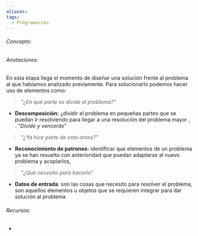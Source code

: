 ```yaml
---
aliases: 
tags:
  - Programación
---
```

###### Concepto:



###### Anotaciones:

En esta etapa llega el momento de diseñar una solución frente al problema al que habíamos analizado previamente. Para solucionarlo podemos hacer uso de elementos como:

> *"¿En qué parte se divide el problema?"*
- **Descomposición:** ¿dividir el problema en pequeñas partes que se puedan ir resolviendo para llegar a una resolución del problema mayor , . *"Divide y vencerás*"

> *"¿Ya hice parte de esto antes?"*
- **Reconocimiento de patrones:** identificar que elementos de un problema ya se han resuelto con anterioridad que puedan adaptarse al nuevo problema y acoplarlos, 

> *"¿Qué necesito para hacerlo"*
- **Datos de entrada**: son las cosas que necesito para resolver el problema, son aquellos elementos u objetos que se requieren integrar para dar solución al problema 

###### Recursos:

- 